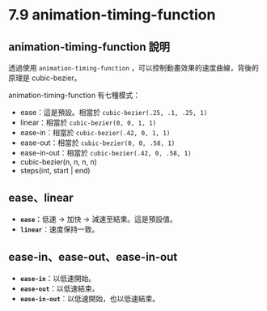# 7.9 animation-timing-function

## animation-timing-function 說明

透過使用 `animation-timing-function` ，可以控制動畫效果的速度曲線，背後的原理是 cubic-bezier。

animation-timing-function 有七種模式：

* ease：這是預設。相當於 `cubic-bezier(.25, .1, .25, 1)`
* linear：相當於 `cubic-bezier(0, 0, 1, 1)`
* ease-in：相當於 `cubic-bezier(.42, 0, 1, 1)`
* ease-out：相當於 `cubic-bezier(0, 0, .58, 1)`
* ease-in-out：相當於 `cubic-bezier(.42, 0, .58, 1)`
* cubic-bezier(n, n, n, n)
* steps(int, start | end)



## ease、linear

* **`ease`**：低速 → 加快 → 減速至結束。這是預設值。
* **`linear`**：速度保持一致。



## ease-in、ease-out、ease-in-out

* **`ease-in`**：以低速開始。
* **`ease-out`**：以低速結束。
* **`ease-in-out`**：以低速開始，也以低速結束。

